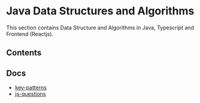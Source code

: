 # Java Data Structures and Algorithms

This section contains Data Structure and Algorithms in Java, Typescript and Frontend (Reactjs).

## Contents

## Docs

- [key-patterns](./docs/keys-patterns.md)
- [js-questions](./docs/javascript-common-questions.md)
